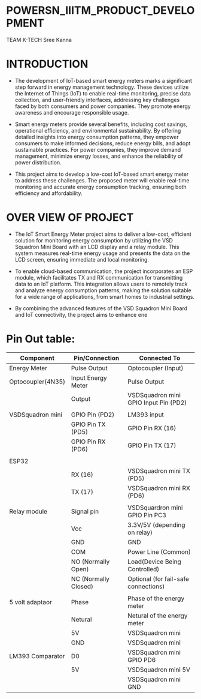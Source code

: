 # POWERSN_IIITM_PRODUCT_DEVELOPMENT
TEAM K-TECH Sree Kanna 




# INTRODUCTION  
- The development of IoT-based smart energy meters marks a significant step forward in energy management technology. These devices utilize the Internet of Things (IoT) to enable real-time monitoring, precise data collection, and user-friendly interfaces, addressing key challenges faced by both consumers and power companies. They promote energy awareness and encourage responsible usage.

- Smart energy meters provide several benefits, including cost savings, operational efficiency, and environmental sustainability. By offering detailed insights into energy consumption patterns, they empower consumers to make informed decisions, reduce energy bills, and adopt sustainable practices. For power companies, they improve demand management, minimize energy losses, and enhance the reliability of power distribution.

- This project aims to develop a low-cost IoT-based smart energy meter to address these challenges. The proposed meter will enable real-time monitoring and accurate energy consumption tracking, ensuring both efficiency and affordability.


# OVER VIEW OF PROJECT  

- The IoT Smart Energy Meter project aims to deliver a low-cost, efficient solution for monitoring energy consumption by utilizing the VSD Squadron Mini Board with an LCD display and a relay module. This system measures real-time energy usage and presents the data on the LCD screen, ensuring immediate and local monitoring.

- To enable cloud-based communication, the project incorporates an ESP module, which facilitates TX and RX communication for transmitting data to an IoT platform. This integration allows users to remotely track and analyze energy consumption patterns, making the solution suitable for a wide range of applications, from smart homes to industrial settings.

- By combining the advanced features of the VSD Squadron Mini Board and IoT connectivity, the project aims to enhance ene


# Pin Out table:

|Component     	|    Pin/Connection	 |     Connected To|
|----------------|--------------------|-----------------|
|Energy Meter  	|Pulse Output	   |   Optocoupler (Input)|
|Optocoupler(4N35)|	Input	Energy Meter |Pulse Output|
|                 |Output	|VSDSquadron mini GPIO Input Pin (PD2)|
|                |                  |                   |	
|VSDSquadron mini|	GPIO Pin (PD2) 	|LM393 input|
|                |GPIO Pin TX (PD5)|	GPIO Pin RX (16)|
|                | GPIO Pin RX (PD6)|	GPIO Pin TX (17)|
|                |                   |                  |
|ESP32		       |                   |                  |
|                | RX (16)        	|VSDSquadron mini TX (PD5)|
|	        |TX (17)	|VSDSquadron mini RX (PD6)|
|               |              |                          |
|Relay module	|Signal pin	|VSDSquardron mini GPIO Pin PC3|
|               |Vcc	|3.3V/5V (depending on relay)   |
|               |	GND    |	GND            |
|	        |COM	|Power Line (Common)           |
|               |	NO (Normally Open)|	Load(Device Being Controlled)|
|               |	NC (Normally Closed)|	Optional (for fail-safe connections)|
|                |                          |                                       |	
|5 volt adaptaor | 	Phase	|Phase of the energy meter                 |
|                 |	Netural |	Netural of the energy meter         |
|             |	5V	  |VSDSquadron mini|  VCC                                    |
|              |	GND	|VSDSquadron mini | GND                    |                 
|LM393 Comparator |D0      |  VSDSquadron mini   GPIO PD6                |
|                 |5V       |VSDSquadron mini 5V|
|                 |         |VSDSquadron mini GND|


